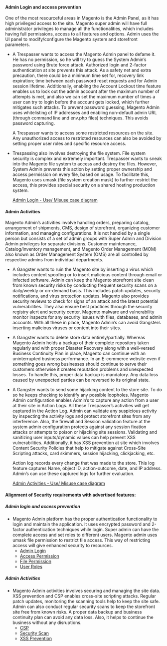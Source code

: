  #### Admin Login and access prevention
One of the most resourceful areas in Magento is the Admin Panel, as it has high privileged access to the site. Magento super admin will have full administrator privileges to manage all the functionalities, which includes having full permissions, access to all features and options. Admin uses the UI panel to modify/configure the Magento system and storefront parameters.  
 - A Trespasser wants to access the Magento Admin panel to defame it. He has no permission, so he will try to guess the System Admin’s password using Brute force attack. Authorized login and 2-factor authentication at site prevents this attack. As a safety net and extra precaution, there could be a minimum time set for, recovery link expiration; time between each password reset requests and for Admin session lifetime. Additionally, enabling the Account Lockout time feature enables us to lock out the admin account after the maximum number of attempts is met, and also we can set the maximum number of times a user can try to login before the account gets locked, which further mitigates such attacks. To prevent password guessing, Magento Admin uses whitelisting of IP addresses and enabling non-default admin URL (through command line and env.php files) techniques. This avoids password capturing.
 
	 A Trespasser wants to access some restricted resources on the site. Any unauthorized access to restricted resources can also be avoided by setting proper user roles and specific resource access.
	 
 - Trespassing also involves destroying the file system. File system security is complex and extremely important. Trespasser wants to sneak into the Magento file system to access and destroy the files. However, System Admin prevents this action by setting proper ownership and access permission on every file, based on usage. To facilitate this, Magento uses umask (file system creation mask) to further restrict the access, this provides special security on a shared hosting production system. 
 
 	[Admin Login - Use/ Misuse case diagram](https://github.com/pradeepkoneti/Softwareassurance/blob/master/Use%20-%20Misuse%20Cases/AdminLogin-%20use_misuse_cases.jpeg)

 #### Admin Activities
Magento Admin’s activities involve handling orders, preparing catalog, arrangement of shipments, CMS, design of storefront, organizing customer information, and managing configurations. It is not handled by a single person but consists of a set of admin groups with Super Admin and Division Admin privileges for separate divisions. Customer maintenance, Catalog/Inventory management, and Magento Order Management (MOM) also known as Order Management System (OMS) are all controlled by respective admins from individual departments.

- A Gangster wants to ruin the Magento site by inserting a virus which includes content spoofing or to insert malicious content through email or infected software. Admin can keep the Magento storefront site clean from known security risks by conducting frequent security scans on a daily/weekly or on-demand basis. This includes patch updates, security notifications, and virus protection updates. Magento also provides security reviews to check for signs of an attack and the latest potential vulnerabilities. They also ensure best practices through the security registry alert and security center. Magento malware and vulnerability monitor inspects for any security issues with files, databases, and admin accounts. With all these in place, Magento Admin’s can avoid Gangsters inserting malicious viruses or content into their sites.

- A Gangster wants to delete store data entirely/partially.  Whereas Magento Admin holds a backup of their complete repository taken regularly and with proper Disaster Recovery along with a well-versed Business Continuity Plan in place, Magento can continue with an uninterrupted business performance. In an E-commerce website even if something goes wrong businesses should continue to serve their customers otherwise it creates reputation problems and unexpected losses. To handle this, proper data backup is mandatory. Any data loss caused by unexpected parties can be reversed to its original state.

- A Gangster wants to send some hijacking content to the store site. To do so he keeps checking to identify any possible loopholes. Magento Admin configuration enables Admin’s to capture any action from a user at their site in Action Logs. All these Trespasser’s activities will get captured in the Action Log. Admin can validate any suspicious activity by inspecting the activity logs and protect storefront sites from any interference. Also, the firewall and Session validation feature at the system admin configuration protects against any session fixation attacks or attempts to poison or hijacking site sessions. Validating and sanitizing user inputs/dynamic values can help prevent XSS vulnerabilities. Additionally, it has XSS prevention at site which involves Content Security Policies that help to mitigate against Cross-Site Scripting attacks, card skimmers, session hijacking, clickjacking, etc. 
	
	Action log records every change that was made to the store. This log feature captures Name, object ID, action-outcome, date, and IP address. Admin’s can use these captured logs for further evaluation.
	
	[Admin Activities - Use/ Misuse case diagram](https://github.com/pradeepkoneti/Softwareassurance/blob/master/Use%20-%20Misuse%20Cases/AdminActivities-%20use_misuse_cases.jpeg)

#### Alignment of Security requirements with advertised features:

##### Admin login and access prevention
- Magento Admin platform has the proper authentication functionality to login and maintain the application. It uses encrypted password and 2-factor authentication techniques while login. Super admin can have the complete access and set roles to different users. Magento admin uses umask file permission to restrict file access. This way of restricting access will give enhanced security to resources.
	- [Admin Login](https://docs.magento.com/user-guide/stores/security-admin.html)
	- [Access Permission](https://docs.magento.com/user-guide/system/permissions.html)
	- [File Permission](https://devdocs.magento.com/guides/v2.3/install-gde/prereq/file-sys-perms-over.html#restrict)
	- [User Roles](https://docs.magento.com/user-guide/system/permissions-user-roles.html)

##### Admin Activities
-   Magento Admin activities involves securing and managing the site data. XSS prevention and CSP enables cross-site scripting attacks. Regular patch updates, monitoring the scanning tools help to keep the site safe. Admin can also conduct regular security scans to keep the storefront site free from known risks. A proper data backup and business continuity plan can avoid any data loss. Also, it helps to continue the business without any disruptions.
	- [CSP](https://devdocs.magento.com/guides/v2.3/extension-dev-guide/security/content-security-policies.html)
	- [Security Scan](https://docs.magento.com/user-guide/magento/security-scan.html)
	- [XSS Prevention](https://devdocs.magento.com/guides/v2.3/extension-dev-guide/xss-protection.html)
